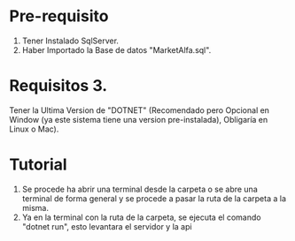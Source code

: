 ﻿# Pre-requisito

1. Tener Instalado SqlServer.
2. Haber Importado la Base de datos "MarketAlfa.sql".

# Requisitos 3. 

Tener la Ultima Version de "DOTNET" (Recomendado pero Opcional en Window (ya este sistema tiene una version pre-instalada), Obligaría en Linux o Mac).

# Tutorial

1. Se procede ha abrir una terminal desde la carpeta o se abre una terminal de forma general y se procede a pasar la ruta de la carpeta a la misma.
2. Ya en la terminal con la ruta de la carpeta, se ejecuta el comando "dotnet run", esto levantara el servidor y la api
